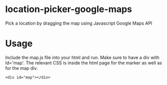 # location-picker-google-maps
Pick a location by dragging the map using Javascript Google Maps API

# Usage 

Include the map.js file into your html and run. Make sure to have a div with Id='map'. The relevant CSS is inside the html page for the marker as well as for the map div.

```<div id="map"></div>```
